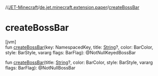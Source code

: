 //[JET-Minecraft](../../index.md)/[de.jet.minecraft.extension.paper](index.md)/[createBossBar](create-boss-bar.md)

# createBossBar

[jvm]\
fun [createBossBar](create-boss-bar.md)(key: NamespacedKey, title: [String](https://kotlinlang.org/api/latest/jvm/stdlib/kotlin/-string/index.html)?, color: BarColor, style: BarStyle, vararg flags: BarFlag): @NotNullKeyedBossBar

fun [createBossBar](create-boss-bar.md)(title: [String](https://kotlinlang.org/api/latest/jvm/stdlib/kotlin/-string/index.html)?, color: BarColor, style: BarStyle, vararg flags: BarFlag): @NotNullBossBar
